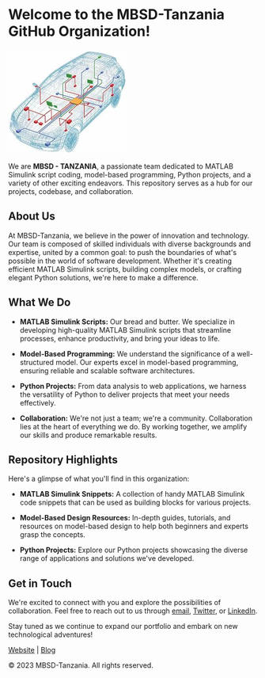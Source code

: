 # Welcome to the MBSD-Tanzania GitHub Organization!

<img src="./images/images.jpg">

We are **MBSD - TANZANIA**, a passionate team dedicated to MATLAB Simulink script coding, model-based programming, Python projects, and a variety of other exciting endeavors. This repository serves as a hub for our projects, codebase, and collaboration.

## About Us

At MBSD-Tanzania, we believe in the power of innovation and technology. Our team is composed of skilled individuals with diverse backgrounds and expertise, united by a common goal: to push the boundaries of what's possible in the world of software development. Whether it's creating efficient MATLAB Simulink scripts, building complex models, or crafting elegant Python solutions, we're here to make a difference.

## What We Do

- **MATLAB Simulink Scripts:** Our bread and butter. We specialize in developing high-quality MATLAB Simulink scripts that streamline processes, enhance productivity, and bring your ideas to life.

- **Model-Based Programming:** We understand the significance of a well-structured model. Our experts excel in model-based programming, ensuring reliable and scalable software architectures.

- **Python Projects:** From data analysis to web applications, we harness the versatility of Python to deliver projects that meet your needs effectively.

- **Collaboration:** We're not just a team; we're a community. Collaboration lies at the heart of everything we do. By working together, we amplify our skills and produce remarkable results.

## Repository Highlights

Here's a glimpse of what you'll find in this organization:

- **MATLAB Simulink Snippets:** A collection of handy MATLAB Simulink code snippets that can be used as building blocks for various projects.

- **Model-Based Design Resources:** In-depth guides, tutorials, and resources on model-based design to help both beginners and experts grasp the concepts.

- **Python Projects:** Explore our Python projects showcasing the diverse range of applications and solutions we've developed.

## Get in Touch

We're excited to connect with you and explore the possibilities of collaboration. Feel free to reach out to us through [email](mailto:info@mbsd-tanzania.com), [Twitter](https://twitter.com/MBSD_TZ), or [LinkedIn](https://www.linkedin.com/company/mbsd-tanzania).

Stay tuned as we continue to expand our portfolio and embark on new technological adventures!

[Website](https://www.mbsd-tanzania.com) | [Blog](https://blog.mbsd-tanzania.com)

&copy; 2023 MBSD-Tanzania. All rights reserved.
